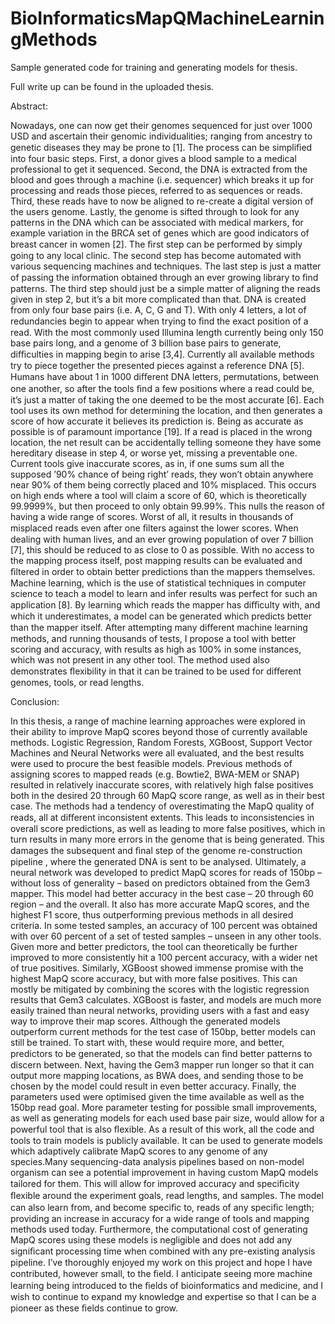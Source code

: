 # BioInformaticsMapQMachineLearningMethods
Sample generated code for training and generating models for thesis.

Full write up can be found in the uploaded thesis. 

Abstract:

Nowadays, one can now get their genomes sequenced for just over 1000 USD and ascertain their genomic individualities; ranging from ancestry to genetic diseases they may be prone to [1]. The process can be simpliﬁed into four basic steps. First, a donor gives a blood sample to a medical professional to get it sequenced. Second, the DNA is extracted from the blood and goes through a machine (i.e. sequencer) which breaks it up for processing and reads those pieces, referred to as sequences or reads. Third, these reads have to now be aligned to re-create a digital version of the users genome. Lastly, the genome is sifted through to look for any patterns in the DNA which can be associated with medical markers, for example variation in the BRCA set of genes which are good indicators of breast cancer in women [2]. The ﬁrst step can be performed by simply going to any local clinic. The second step has become automated with various sequencing machines and techniques. The last step is just a matter of passing the information obtained through an ever growing library to ﬁnd patterns. The third step should just be a simple matter of aligning the reads given in step 2, but it’s a bit more complicated than that. DNA is created from only four base pairs (i.e. A, C, G and T). With only 4 letters, a lot of redundancies begin to appear when trying to ﬁnd the exact position of a read. With the most commonly used Illumina length currently being only 150 base pairs long, and a genome of 3 billion base pairs to generate, diﬃculties in mapping begin to arise [3,4].
Currently all available methods try to piece together the presented pieces against a reference DNA [5]. Humans have about 1 in 1000 diﬀerent DNA letters, permutations, between one another, so after the tools ﬁnd a few positions where a read could be, it’s just a matter of taking the one deemed to be the most accurate [6]. Each tool uses its own method for determining the location, and then generates a score of how accurate it believes its prediction is. Being as accurate as possible is of paramount importance [19]. If a read is placed in the wrong location, the net result can be accidentally telling someone they have some hereditary disease in step 4, or worse yet, missing a preventable one. Current tools give inaccurate scores, as in, if one sums sum all the supposed ’90% chance of being right’ reads, they won’t obtain anywhere near 90% of them being correctly placed and 10% misplaced. This occurs on high ends where a tool will claim a score of 60, which is theoretically 99.9999%, but then proceed to only obtain 99.99%. This nulls the reason of having a wide range of scores. Worst of all, it results in thousands of misplaced reads even after one ﬁlters against the lower scores. When dealing with human lives, and an ever growing population of over 7 billion [7], this should be reduced to as close to 0 as possible.
With no access to the mapping process itself, post mapping results can be evaluated and ﬁltered in order to obtain better predictions than the mappers themselves. Machine learning, which is the use of statistical techniques in computer science to teach a model to learn and infer results was perfect for such an application [8]. By learning which reads the mapper has diﬃculty with, and which it underestimates, a model can be generated which predicts better than the mapper itself. After attempting many diﬀerent machine learning methods, and running thousands of tests, I propose a tool with better scoring and accuracy, with results as high as 100% in some instances, which was not present in any other tool. The method used also demonstrates ﬂexibility in that it can be trained to be used for diﬀerent genomes, tools, or read lengths.


Conclusion:

In this thesis, a range of machine learning approaches were explored in their ability to improve MapQ scores beyond those of currently available methods. Logistic Regression, Random Forests, XGBoost, Support Vector Machines and Neural Networks were all evaluated, and the best results were used to procure the best feasible models. Previous methods of assigning scores to mapped reads (e.g. Bowtie2, BWA-MEM or SNAP) resulted in relatively inaccurate scores, with relatively high false positives both in the desired 20 through 60 MapQ score range, as well as in their best case. The methods had a tendency of overestimating the MapQ quality of reads, all at diﬀerent inconsistent extents. This leads to inconsistencies in overall score predictions, as well as leading to more false positives, which in turn results in many more errors in the genome that is being generated. This damages the subsequent and ﬁnal step of the genome re-construction pipeline , where the generated DNA is sent to be analysed.
Ultimately, a neural network was developed to predict MapQ scores for reads of 150bp – without loss of generality – based on predictors obtained from the Gem3 mapper. This model had better accuracy in the best case – 20 through 60 region – and the overall. It also has more accurate MapQ scores, and the highest F1 score, thus outperforming previous methods in all desired criteria. In some tested samples, an accuracy of 100 percent was obtained with over 60 percent of a set of tested samples – unseen in any other tools. Given more and better predictors, the tool can theoretically be further improved to more consistently hit a 100 percent accuracy, with a wider net of true positives. Similarly, XGBoost showed immense promise with the highest MapQ score accuracy, but with more false positives. This can mostly be mitigated by combining the scores with the logistic regression results that Gem3 calculates. XGBoost is faster, and models are much more easily trained than neural networks, providing users with a fast and easy way to improve their map scores.
Although the generated models outperform current methods for the test case of 150bp, better models can still be trained. To start with, these would require more, and better, predictors to be generated, so that the models can ﬁnd better patterns to discern between. Next, having the Gem3 mapper run longer so that it can output more mapping locations, as BWA does, and sending those to be chosen by the model could result in even better accuracy. Finally, the parameters used were optimised given the time available as well as the 150bp read goal. More parameter testing for possible small improvements, as well as generating models for each used base pair size, would allow for a powerful tool that is also ﬂexible.
As a result of this work, all the code and tools to train models is publicly available. It can be used to generate models which adaptively calibrate MapQ scores to any genome of any species.Many sequencing-data analysis pipelines based on non-model organism can see a potential improvement in having custom MapQ models tailored for them. This will allow for improved accuracy and speciﬁcity ﬂexible around the experiment goals, read lengths, and samples. The model can also learn from, and become speciﬁc to, reads of any speciﬁc length; providing an increase in accuracy for a wide range of tools and mapping methods used today. Furthermore, the computational cost of generating MapQ scores using these models is negligible and does not add any signiﬁcant processing time when combined with any pre-existing analysis pipeline.
I’ve thoroughly enjoyed my work on this project and hope I have contributed, however small, to the ﬁeld. I anticipate seeing more machine learning being introduced to the ﬁelds of bioinformatics and medicine, and I wish to continue to expand my knowledge and expertise so that I can be a pioneer as these ﬁelds continue to grow.
